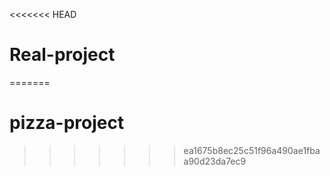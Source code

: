 <<<<<<< HEAD
# Real-project
=======
# pizza-project
>>>>>>> ea1675b8ec25c51f96a490ae1fbaa90d23da7ec9
